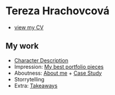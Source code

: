 # Tereza Hrachovcová
- [view my CV](04_resume/index.md)
## My work
- [Character Description](01.md/01-character-description.md)
- Impression: [My best portfolio pieces](02_impression.md/index.md)
- Aboutness: [About me](03_aboutness/index.md) + [Case Study](03_aboutness/case_study.md)
- Storrytelling
- Extra: [Takeaways](takeaways.md)
